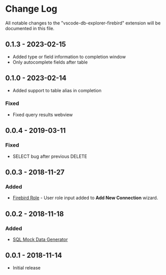 # Change Log

All notable changes to the "vscode-db-explorer-firebird" extension will be documented in this file.

## 0.1.3 - 2023-02-15

 - Added type or field information to completion window
 - Only autocomplete fields after table

## 0.1.0 - 2023-02-14

 - Added support to table alias in completion

### Fixed
 - Fixed query results webview

## 0.0.4 - 2019-03-11

### Fixed
 - SELECT bug after previous DELETE

## 0.0.3 - 2018-11-27

### Added

- [Firebird Role](https://firebirdsql.org/file/documentation/reference_manuals/fblangref25-en/html/fblangref25-ddl-role.html) - User role input added to **Add New Connection** wizard.

## 0.0.2 - 2018-11-18

### Added

- [SQL Mock Data Generator](https://github.com/mvitlov/vscode-db-explorer-firebird/wiki/SQL-Mock-Data-Generator)

## 0.0.1 - 2018-11-14

- Initial release
